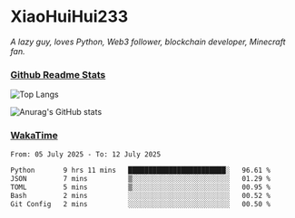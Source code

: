 # XiaoHuiHui233

*A lazy guy, loves Python, Web3 follower, blockchain developer, Minecraft fan.*

### [Github Readme Stats](https://github.com/anuraghazra/github-readme-stats)

![Top Langs](https://github-readme-stats.vercel.app/api/top-langs/?username=XiaoHuiHui233&layout=compact&theme=github_dark)

![Anurag's GitHub stats](https://github-readme-stats.vercel.app/api?username=XiaoHuiHui233&show_icons=true&theme=github_dark)

### [WakaTime](https://wakatime.com)

<!--START_SECTION:waka-->

```txt
From: 05 July 2025 - To: 12 July 2025

Python       9 hrs 11 mins   ████████████████████████░   96.61 %
JSON         7 mins          ▒░░░░░░░░░░░░░░░░░░░░░░░░   01.29 %
TOML         5 mins          ▒░░░░░░░░░░░░░░░░░░░░░░░░   00.95 %
Bash         2 mins          ░░░░░░░░░░░░░░░░░░░░░░░░░   00.52 %
Git Config   2 mins          ░░░░░░░░░░░░░░░░░░░░░░░░░   00.50 %
```

<!--END_SECTION:waka-->
